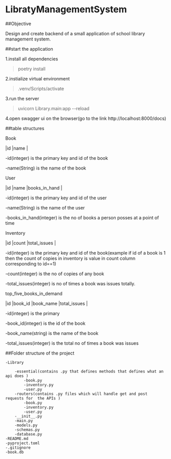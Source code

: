 # LibratyManagementSystem

##Objective

Design and create backend of a small application of school library management system.



##start the application

1.install all dependencies

>poetry install

2.instialize virtual environment

>.venv/Scripts/activate

3.run the server

>uvicorn Library.main:app --reload

4.open swagger ui on the browser(go to the link http://localhost:8000/docs)

##table structures

Book

|id |name |

-id(integer) is the primary key and id of the book

-name(String) is the name of the book

User

|id |name |books_in_hand |

-id(integer) is the primary key and id of the user

-name(String) is the name of the user

-books_in_hand(integer) is the no of books a person posses at a point of time

Inventory

|id |count |total_issues |


-id(integer) is the primary key and id of the book(example if id of a book is 1 then the count of copies in inventory is value in count column corresponding to id==1)

-count(integer) is the no of copies of any book

-total_issues(integer) is no of times a book was issues totally.


top_five_books_in_demand

|id |book_id |book_name |total_issues |

-id(integer) is the primary

-book_id(integer) is the id of the book

-book_name(string) is the name of the book

-total_issues(integer) is the total no of times a book was issues 


 ##Folder structure of the project  
 
	-Library
		
		-essential(contains .py that defines methods that defines what an api does )
			-book.py
			-inventory.py
			-user.py
		-routers(contains .py files which will handle get and post requests for  the APIs )
			-book.py
			-inventory.py
			-user.py
		-__init__.py
		-main.py
		-models.py
		-schemas.py
		-database.py
	-README.md
	-pyproject.toml
	-.gitignore
    -book.db
